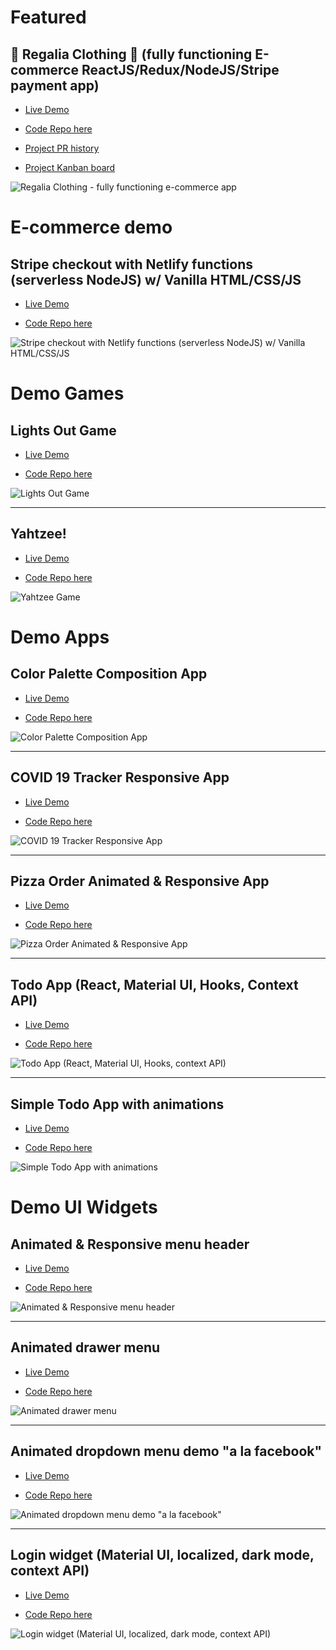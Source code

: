 # Featured

## 👑 Regalia Clothing 👚 (fully functioning E-commerce ReactJS/Redux/NodeJS/Stripe payment app)

- [Live Demo](https://fervent-snyder-0eb669.netlify.app/#/)

- [Code Repo here](https://github.com/boostup/regalia-clothing)

- [Project PR history][featuredpullrequesthistory]

- [Project Kanban board][featuredkanbanproject]

![Regalia Clothing - fully functioning e-commerce app](https://raw.githubusercontent.com/boostup/regalia-clothing/staging/public/images/app-demo.gif)

# E-commerce demo

## Stripe checkout with Netlify functions (serverless NodeJS) w/ Vanilla HTML/CSS/JS

- [Live Demo](https://boostup-stripe-checkout-netlify-serverless.netlify.app/)

- [Code Repo here](https://github.com/boostup/stripe-checkout-netlify-serverless)

![Stripe checkout with Netlify functions (serverless NodeJS) w/ Vanilla HTML/CSS/JS](https://raw.githubusercontent.com/boostup/stripe-checkout-netlify-serverless/master/public/images/demo.gif)

# Demo Games

## Lights Out Game

- [Live Demo](https://pedantic-stonebraker-c10870.netlify.app/)

- [Code Repo here](https://github.com/boostup/react-lights-out)

![Lights Out Game](images/lights-out-demo.gif)

---

## Yahtzee!

- [Live Demo](https://upbeat-bose-8f59b4.netlify.app/)

- [Code Repo here](https://github.com/boostup/react-yahtzee)

![Yahtzee Game](https://raw.githubusercontent.com/boostup/react-yahtzee/master/public/images/demo.gif)

# Demo Apps

## Color Palette Composition App

- [Live Demo](https://boostup.github.io/react-colors-app/)

- [Code Repo here](https://github.com/boostup/react-colors-app)

![Color Palette Composition App](images/screenshot-react-colors-app.png)

---

## COVID 19 Tracker Responsive App

- [Live Demo](https://boostup-covid19-tracker.netlify.app/)

- [Code Repo here](https://github.com/boostup/react-covid19-tracker)

![COVID 19 Tracker Responsive App](images/screenshot-covid-19-tracker.png)

---

## Pizza Order Animated & Responsive App

- [Live Demo](https://jolly-galileo-8826ac.netlify.app/)

- [Code Repo here](https://github.com/boostup/framer-motion-pizza-joint-exercise)

![Pizza Order Animated & Responsive App](images/pizza-joint-demo.gif)

---

## Todo App (React, Material UI, Hooks, Context API)

- [Live Demo](https://boostup.github.io/react-hooks-mui-todo-app/)

- [Code Repo here](https://github.com/boostup/react-hooks-mui-todo-app)

![Todo App (React, Material UI, Hooks, context API)](images/screenshot-react-hooks-mui-todo-app.png)

---

## Simple Todo App with animations

- [Live Demo](https://confident-shockley-90b9a0.netlify.app/)

- [Code Repo here](https://github.com/boostup/react-todo-app-with-animations)

![Simple Todo App with animations](images/todo-app-animated-responsive-demo.gif)

# Demo UI Widgets

## Animated & Responsive menu header

- [Live Demo](https://agitated-euclid-9c1938.netlify.app/)

- [Code Repo here](https://github.com/boostup/react-framer-motion-react-router-dom-route-transition)

![Animated & Responsive menu header](images/animated-responsive-menu-header-demo2.gif)

---

## Animated drawer menu

- [Live Demo](https://admiring-knuth-8cd550.netlify.app/)

- [Code Repo here](https://github.com/boostup/framer-motion-side-menu-exercise)

![Animated drawer menu](images/animated-drawer-menu-demo.gif)

---

## Animated dropdown menu demo "a la facebook"

- [Live Demo](https://laughing-pare-6fcdf7.netlify.app/)

- [Code Repo here](https://github.com/boostup/react-demo-widgets/tree/master/facebook-dropdown-clone)

![Animated dropdown menu demo "a la facebook"](images/facebook-menu-dropdown-demo.gif)

---

## Login widget (Material UI, localized, dark mode, context API)

- [Live Demo](https://nervous-wescoff-fd3b90.netlify.app/)

- [Code Repo here](https://github.com/boostup/react-demo-widgets/tree/master/material-ui-localized-login-with-dark-mode)

![Login widget (Material UI, localized, dark mode, context API)](images/screenshot-material-ui-localized-login-with-dark-mode.png)

[featuredkanbanproject]: https://github.com/boostup/regalia-clothing/projects/1
[featuredpullrequesthistory]: https://github.com/boostup/regalia-clothing/pulls?q=is%3Apr
